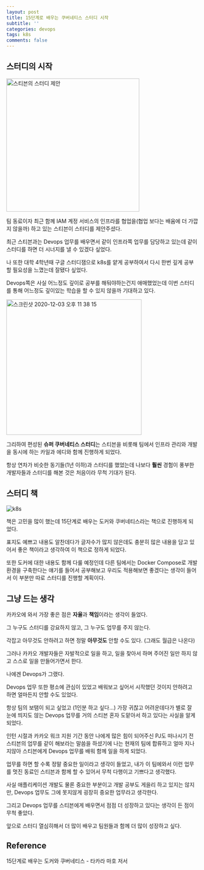 ```yaml
---
layout: post
title: 15단계로 배우는 쿠버네티스 스터디 시작
subtitle: ''
categories: devops
tags: k8s
comments: false
---
```


## 스터디의 시작

<img width="349" alt="스티븐의 스터디 제안" src="https://user-images.githubusercontent.com/43809168/101064053-e703ee00-35d6-11eb-9751-ffba7e86ca61.png">

팀 동료이자 최근 함께 IAM 계정 서비스의 인프라를 협업을(협업 보다는 배움에 더 가깝지 않을까) 하고 있는 스티븐이 스터디를 제안주셨다.

최근 스티븐과는 Devops 업무를 배우면서 같이 인프라쪽 업무를 담당하고 있는데 같이 스터디를 하면 더 시너지를 낼 수 있겠다 싶었다.

나 또한 대학 4학년때 구글 스터디잼으로 k8s를 얕게 공부하여서 다시 한번 깊게 공부할 필요성을 느꼈는데 잘됐다 싶었다.

Devops쪽은 사실 어느정도 깊이로 공부를 해둬야하는건지 애매했었는데 이번 스터디를 통해 어느정도 깊이있는 학습을 할 수 있지 않을까 기대하고 있다.

<img width="355" alt="스크린샷 2020-12-03 오후 11 38 15" src="https://user-images.githubusercontent.com/43809168/101064056-e79c8480-35d6-11eb-991f-9aae5c28c2ef.png">

그리하여 편성된 **슈퍼 쿠버네티스 스터디**는 스티븐을 비롯해 팀에서 인프라 관리와 개발을 동시에 하는 카일과 에디와 함께 진행하게 되었다.

항상 연차가 비슷한 동기들(1년 이하)과 스터디를 했었는데 나보다 **훨씬** 경험이 풍부한 개발자들과 스터디를 해본 것은 처음이라 무척 기대가 된다.

## 스터디 책

![k8s](https://user-images.githubusercontent.com/43809168/101032998-6684c380-35bd-11eb-8ba7-a784fd46b37a.png)

책은 고민을 많이 했는데 15단계로 배우는 도커와 쿠버네티스라는 책으로 진행하게 되었다.

표지도 예쁘고 내용도 알찬데다가 글자수가 많지 않은데도 충분히 많은 내용을 담고 있어서 좋은 책이라고 생각하여 이 책으로 정하게 되었다.

또한 도커에 대한 내용도 함께 다룰 예정인데 다른 팀에서는 Docker Compose로 개발환경을 구축한다는 얘기를 들어서 공부해보고 우리도 적용해보면 좋겠다는 생각이 들어서 이 부분만 따로 스터디를 진행할 계획이다.

## 그냥 드는 생각

카카오에 와서 가장 좋은 점은 **자율**과 **책임**이라는 생각이 들었다.

그 누구도 스터디를 강요하지 않고, 그 누구도 업무를 주지 않는다.

각잡고 아무것도 안하려고 하면 정말 **아무것도** 안할 수도 있다. (그래도 월급은 나온다)

그러나 카카오 개발자들은 자발적으로 일을 하고, 일을 찾아서 하며 주어진 일만 하지 않고 스스로 일을 만들어가면서 한다.

나에겐 Devops가 그랬다.

Devops 업무 또한 평소에 관심이 있었고 배워보고 싶어서 시작했던 것이지 안하려고 하면 얼마든지 안할 수도 있었다.

항상 팀의 보탬이 되고 싶었고 (1인분 하고 싶다...) 가장 귀찮고 어려운데다가 별로 잘 눈에 띄지도 않는 Devops 업무를 거의 스티븐 혼자 도맡아서 하고 있다는 사실을 알게 되었다.

인턴 시절과 카카오 워크 지원 기간 동안 나에게 많은 힘이 되어주신 PJ도 떠나시기 전 스티븐의 업무를 같이 해보라는 말씀을 하셨기에 나는 현재의 팀에 합류하고 얼마 지나지않아 스티븐에게 Devops 업무를 배워 함께 일을 하게 되었다.

업무를 하면 할 수록 정말 중요한 일이라고 생각이 들었고, 내가 이 팀에와서 이런 업무를 멋진 동료인 스티븐과 함께 할 수 있어서 무척 다행이고 기쁘다고 생각했다.

사실 애플리케이션 개발도 물론 중요한 부분이고 개발 공부도 게을리 하고 있지는 않지만, Devops 업무도 그에 못지않게 굉장히 중요한 업무라고 생각한다.

그리고 Devops 업무를 스티븐에게 배우면서 점점 더 성장하고 있다는 생각이 든 점이 무척 좋았다.

앞으로 스터디 열심히해서 더 많이 배우고 팀원들과 함께 더 많이 성장하고 싶다.

## Reference

15단계로 배우는 도커와 쿠버네티스 - 타카라 마호 저서
